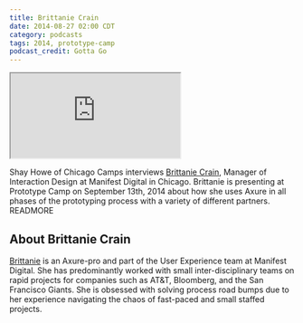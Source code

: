 ```yaml
---
title: Brittanie Crain
date: 2014-08-27 02:00 CDT
category: podcasts
tags: 2014, prototype-camp
podcast_credit: Gotta Go
---
```


<iframe class="podcast-player" seamless src="https://simplecast.fm/e/4396?style=light"></iframe>

Shay Howe of Chicago Camps interviews <a href="https://twitter.com/brittanielynn" rel="nofollow">Brittanie Crain</a>, Manager of Interaction Design at Manifest Digital in Chicago. Brittanie is presenting at Prototype Camp on September 13th, 2014 about how she uses Axure in all phases of the prototyping process with a variety of different partners. READMORE

## About Brittanie Crain

<a href="https://medium.com/@brittaniecrain" rel="nofollow">Brittanie</a> is an Axure-pro and part of the User Experience team at Manifest Digital. She has predominantly worked with small inter-disciplinary teams on rapid projects for companies such as AT&amp;T, Bloomberg, and the San Francisco Giants. She is obsessed with solving process road bumps due to her experience navigating the chaos of fast-paced and small staffed projects.
